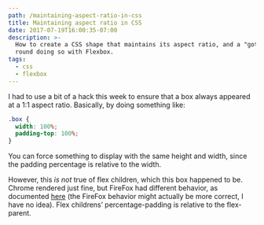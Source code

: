 ```yaml
---
path: /maintaining-aspect-ratio-in-css
title: Maintaining aspect ratio in CSS
date: 2017-07-19T16:00:35-07:00
description: >-
  How to create a CSS shape that maintains its aspect ratio, and a "gotcha"
  round doing so with Flexbox.
tags:
  - css
  - flexbox
---
```


I had to use a bit of a hack this week to ensure that a box always appeared at a 1:1 aspect ratio. Basically, by doing something like:

```css
.box {
  width: 100%;
  padding-top: 100%;
}
```

You can force something to display with the same height and width, since the padding percentage is relative to the width.

However, this _is not_ true of flex children, which this box happened to be. Chrome rendered just fine, but FireFox had different behavior, as documented [here](https://bugzilla.mozilla.org/show_bug.cgi?id=958714#c3) (the FireFox behavior might actually be more correct, I have no idea). Flex childrens’ percentage-padding is relative to the flex-parent.
